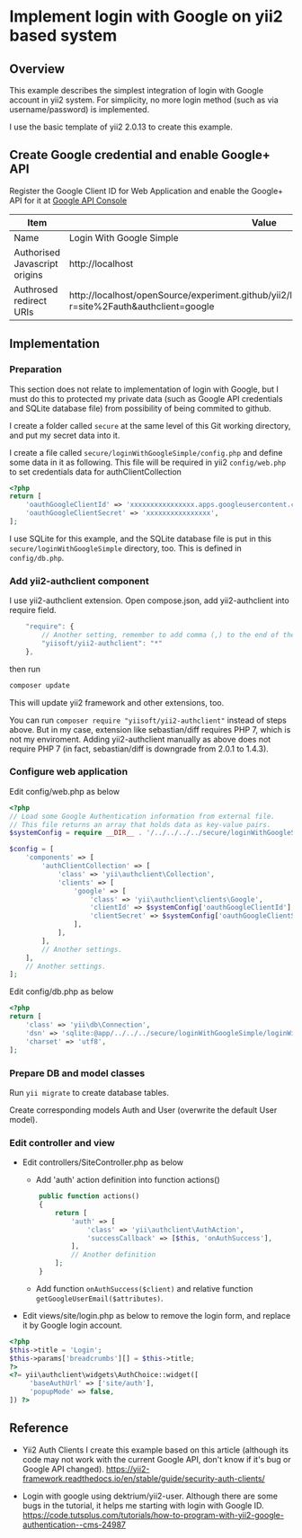 # Implement login with Google on yii2 based system

## Overview
This example describes the simplest integration of login with Google account in yii2 system.
For simplicity, no more login method (such as via username/password) is implemented.

I use the basic template of yii2 2.0.13 to create this example.

## Create Google credential and enable Google+ API

Register the Google Client ID for Web Application and enable the Google+ API for it at <a href="https://console.developers.google.com/apis/">Google API Console</a>

| Item | Value |
| --- | --- |
| Name | Login With Google Simple |
| Authorised Javascript origins | http://localhost |
| Authrosed redirect URIs | http://localhost/openSource/experiment.github/yii2/loginWithGoogleSimple/web/index.php?r=site%2Fauth&authclient=google |

## Implementation

### Preparation

This section does not relate to implementation of login with Google, but I must do this to protected my private data (such as Google API credentials and SQLite database file) from possibility of being commited to github.

I create a folder called `secure` at the same level of this Git working directory, and put my secret data into it.

I create a file called `secure/loginWithGoogleSimple/config.php` and define some data in it as following. This file will be required in yii2 `config/web.php` to set credentials data for authClientCollection

```php
<?php
return [
    'oauthGoogleClientId' => 'xxxxxxxxxxxxxxxx.apps.googleusercontent.com',
    'oauthGoogleClientSecret' => 'xxxxxxxxxxxxxxxx',
];
```

I use SQLite for this example, and the SQLite database file is put in this `secure/loginWithGoogleSimple` directory, too. This is defined in `config/db.php`.

### Add yii2-authclient component

I use yii2-authclient extension. Open compose.json, add yii2-authclient into require field.
```javascript
    "require": {
        // Another setting, remember to add comma (,) to the end of the last element.
        "yiisoft/yii2-authclient": "*"
    },
```
then run
```bash
composer update
```
This will update yii2 framework and other extensions, too.

You can run
`composer require "yiisoft/yii2-authclient"` instead of steps above. But in my case, extension like sebastian/diff requires PHP 7, which is not my enviroment. Adding yii2-authclient manually as above does not require PHP 7 (in fact, sebastian/diff is downgrade from 2.0.1 to 1.4.3).

### Configure web application

Edit config/web.php as below
```php
<?php
// Load some Google Authentication information from external file.
// This file returns an array that holds data as key-value pairs.
$systemConfig = require __DIR__ . '/../../../../secure/loginWithGoogleSimple/config.php';

$config = [
    'components' => [
        'authClientCollection' => [
            'class' => 'yii\authclient\Collection',
            'clients' => [
                'google' => [
                    'class' => 'yii\authclient\clients\Google',
                    'clientId' => $systemConfig['oauthGoogleClientId'],
                    'clientSecret' => $systemConfig['oauthGoogleClientSecret'],
                ],
            ],
        ],
        // Another settings.
    ],
    // Another settings.
];
```

Edit config/db.php as below
```php
<?php
return [
    'class' => 'yii\db\Connection',
    'dsn' => 'sqlite:@app/../../../secure/loginWithGoogleSimple/loginWithGoogleSimple.sqlite',
    'charset' => 'utf8',
];
```

### Prepare DB and model classes

Run `yii migrate` to create database tables.

Create corresponding models Auth and User (overwrite the default User model).

### Edit controller and view

* Edit controllers/SiteController.php as below

  * Add 'auth' action definition into function actions()
  ```php
      public function actions()
      {
          return [
              'auth' => [
                  'class' => 'yii\authclient\AuthAction',
                  'successCallback' => [$this, 'onAuthSuccess'],
              ],
              // Another definition
          ];
      }
  ```

  * Add function `onAuthSuccess($client)` and relative function `getGoogleUserEmail($attributes)`.

* Edit views/site/login.php as below to remove the login form, and replace it by Google login account.
```php
<?php
$this->title = 'Login';
$this->params['breadcrumbs'][] = $this->title;
?>
<?= yii\authclient\widgets\AuthChoice::widget([
     'baseAuthUrl' => ['site/auth'],
     'popupMode' => false,
]) ?>
```

## Reference

* Yii2 Auth Clients
I create this example based on this article (although its code may not work with the current Google API, don't know if it's bug or Google API changed).
https://yii2-framework.readthedocs.io/en/stable/guide/security-auth-clients/

* Login with google using dektrium/yii2-user.
Although there are some bugs in the tutorial, it helps me starting with login with Google ID.
https://code.tutsplus.com/tutorials/how-to-program-with-yii2-google-authentication--cms-24987

